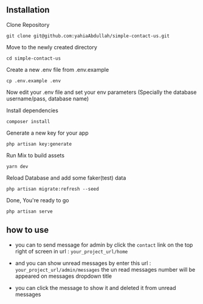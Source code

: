 ## Installation

Clone Repository

`git clone git@github.com:yahiaAbdullah/simple-contact-us.git`

Move to the newly created directory

`cd simple-contact-us`

Create a new .env file from .env.example

`cp .env.example .env`

Now edit your .env file and set your env parameters (Specially the database username/pass, database name)

Install dependencies

`composer install`

Generate a new key for your app

`php artisan key:generate`

Run Mix to build assets

`yarn dev`

Reload Database and add some faker(test) data

`php artisan migrate:refresh --seed`

Done, You're ready to go

`php artisan serve`
## how to use 
- you can to send message for admin by click the `contact`
link on the top right of screen
in url :
`your_project_url/home`

- and you can show unread messages by enter this url :
`your_project_url/admin/messages`
the un read messages number will be appeared on messages dropdown title

- you can click the message to show it and deleted it from unread messages
